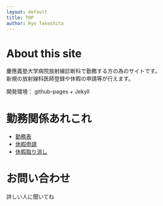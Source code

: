 ```yaml
---
layout: default
title: TOP
author: Ryo Takeshita
---
```


# About this site
慶應義塾大学病院放射線診断科で勤務する方の為のサイトです。  
新規の放射線科医師登録や休暇の申請等が行えます。  
  
開発環境： github-pages + Jekyll   

# 勤務関係あれこれ
* [勤務表](https://www.dropbox.com/s/hg4fywdx3k3ikom/duty.pdf?dl=0)
* [休暇申請](./newHoliday.md)
* [休暇取り消し](./modHoliday.md)
  
# お問い合わせ
詳しい人に聞いてね